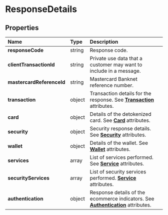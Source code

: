 # ResponseDetails

## Properties <a name="properties"></a>

| Name | Type | Description |
| :--- | :--- | :---------- |
| **responseCode** | string | Response code. |
| **clientTransactionId** | string | Private use data that a customer may want to include in a message. |
| **mastercardReferenceId** | string | Mastercard Banknet reference number. |
| **transaction** | object | Transaction details for the response. See [**Transaction**](response/Transaction.md) attributes. |
| **card** | object | Details of the detokenized card. See [**Card**](response/Card.md) attributes. |
| **security** | object | Security response details. See [**Security**](response/Security.md) attributes. |
| **wallet** | object | Details of the wallet. See [**Wallet**](common/Wallet.md) attributes. |
| **services** | array | List of services performed. See [**Service**](common/Service.md) attributes. |
| **securityServices** | array | List of security services performed. [**Service**](common/Service.md) attributes. |
| **authentication** | object | Response details of the ecommerce indicators. See [**Authentication**](response/Authentication.md) attributes. |